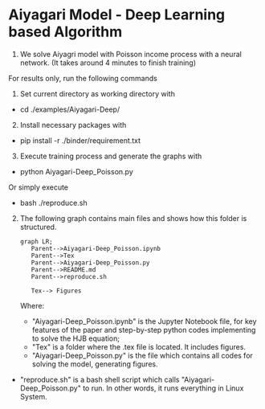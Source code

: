 # Aiyagari Model - Deep Learning based Algorithm

1. We solve Aiyagri model with Poisson income process with a neural network.  (It takes around 4 minutes to finish training)

For results only, run the following commands
1. Set current directory as working directory with 
* cd ./examples/Aiyagari-Deep/
2. Install necessary packages with 
* pip install -r ./binder/requirement.txt
3. Execute training process and generate the graphs with 
* python Aiyagari-Deep_Poisson.py


Or simply execute 

* bash ./reproduce.sh


2. The following graph contains main files and shows how this folder is structured.

   ```mermaid
   graph LR;
      Parent-->Aiyagari-Deep_Poisson.ipynb
      Parent-->Tex
      Parent-->Aiyagari-Deep_Poisson.py
      Parent-->README.md
      Parent-->reproduce.sh
     
      Tex--> Figures
   
   ```

   Where:
   
   * "Aiyagari-Deep_Poisson.ipynb" is the Jupyter Notebook file, for key features of the paper and step-by-step python codes implementing to solve the HJB equation;
   * "Tex" is a folder where the .tex file is located. It includes figures.
    * "Aiyagari-Deep_Poisson.py"  is the file which contains all codes for solving the model, generating figures.
* "reproduce.sh" is a bash shell script which calls "Aiyagari-Deep_Poisson.py" to run. In other words, it runs everything in Linux System. 
   
   